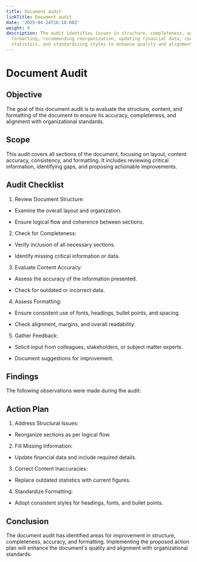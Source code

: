 ```yaml
---
title: Document audit
linkTitle: Document audit
date: '2025-04-24T16:18:00Z'
weight: 0
description: The audit identifies issues in structure, completeness, accuracy, and
  formatting, recommending reorganization, updating financial data, correcting outdated
  statistics, and standardizing styles to enhance quality and alignment with standards.
---
```



# Document Audit

## Objective

The goal of this document audit is to evaluate the structure, content, and formatting of the document to ensure its accuracy, completeness, and alignment with organizational standards.

## Scope

This audit covers all sections of the document, focusing on layout, content accuracy, consistency, and formatting. It includes reviewing critical information, identifying gaps, and proposing actionable improvements.

## Audit Checklist

1. Review Document Structure:

- Examine the overall layout and organization.

- Ensure logical flow and coherence between sections.

2. Check for Completeness:

- Verify inclusion of all necessary sections.

- Identify missing critical information or data.

3. Evaluate Content Accuracy:

- Assess the accuracy of the information presented.

- Check for outdated or incorrect data.

4. Assess Formatting:

- Ensure consistent use of fonts, headings, bullet points, and spacing.

- Check alignment, margins, and overall readability.

5. Gather Feedback:

- Solicit input from colleagues, stakeholders, or subject matter experts.

- Document suggestions for improvement.

## Findings

The following observations were made during the audit:

<!-- Unsupported block type: table -->

## Action Plan

1. Address Structural Issues:

- Reorganize sections as per logical flow.

2. Fill Missing Information:

- Update financial data and include required details.

3. Correct Content Inaccuracies:

- Replace outdated statistics with current figures.

4. Standardize Formatting:

- Adopt consistent styles for headings, fonts, and bullet points.

## Conclusion

The document audit has identified areas for improvement in structure, completeness, accuracy, and formatting. Implementing the proposed action plan will enhance the document's quality and alignment with organizational standards.

<!-- Unsupported block type: child_page -->
